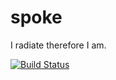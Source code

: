 # spoke
I radiate therefore I am.

[![Build Status](https://secure.travis-ci.org/roylines/spoke.png)](http://travis-ci.org/roylines/spoke)
